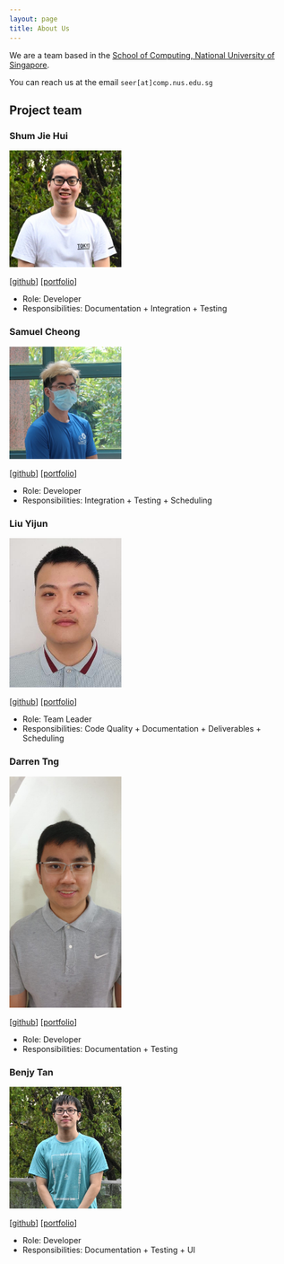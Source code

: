 ```yaml
---
layout: page
title: About Us
---
```


We are a team based in the [School of Computing, National University of Singapore](http://www.comp.nus.edu.sg).

You can reach us at the email `seer[at]comp.nus.edu.sg`

## Project team

### Shum Jie Hui

<img src="images/shummyownzyou.png" width="200px">

[[github](https://github.com/ShummyOwnzYou)]
[[portfolio](team/shummyownzyou.md)]

* Role: Developer
* Responsibilities: Documentation + Integration + Testing

### Samuel Cheong

<img src="images/samuelcheongws.png" width="200px">

[[github](https://github.com/samuelcheongws/)]
[[portfolio](team/samuelcheongws.md)]

* Role: Developer
* Responsibilities: Integration + Testing + Scheduling

### Liu Yijun

<img src="images/l1uy1jun.png" width="200px">

[[github](https://github.com/L1uY1jun)]
[[portfolio](team/l1uy1jun.md)]

* Role: Team Leader
* Responsibilities: Code Quality + Documentation + Deliverables + Scheduling

### Darren Tng

<img src="images/darrencsacc.png" width="200px">

[[github](https://github.com/DarrenCsAcc)]
[[portfolio](team/darrencsacc.md)]

* Role: Developer
* Responsibilities: Documentation + Testing


### Benjy Tan

<img src="images/benjytan45678.png" width="200px">

[[github](https://github.com/benjytan45678)]
[[portfolio](team/benjytan45678.md)]

* Role: Developer
* Responsibilities: Documentation + Testing + UI
